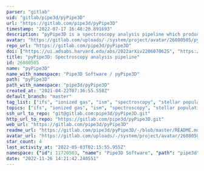 ```yaml
---
parser: "gitlab"
uid: "gitlab/pipe3d/pyPipe3D"
url: "https://gitlab.com/pipe3d/pyPipe3D"
timestamp: "2022-07-17 16:48:20.891693"
description: "pyPipe3D is a spectroscopy analysis pipeline which produces coherent, easy to distribute and compare, parameters of the stellar populations and the ionized gas, suited in particular for data from the most recent optical IFS surveys."
avatar: "https://gitlab.com/uploads/-/system/project/avatar/26080505/pyPipe3D_colorido_avatar.png"
repo_url: "https://gitlab.com/pipe3d/pyPipe3D"
doi: ["https://ui.adsabs.harvard.edu/abs/2022arXiv220607062S", "https://ui.adsabs.harvard.edu/abs/2022arXiv220208027L", "https://ui.adsabs.harvard.edu/abs/2022ascl.soft06023L/abstract"]
title: "pyPipe3D: Spectroscopy analysis pipeline"
id: 26080505
name: "pyPipe3D"
name_with_namespace: "Pipe3D Software / pyPipe3D"
path: "pyPipe3D"
path_with_namespace: "pipe3d/pyPipe3D"
created_at: "2021-04-22T07:36:55.558Z"
default_branch: "master"
tag_list: ["ifs", "ionized gas", "ism", "spectroscopy", "stellar population synthesis", "techniques"]
topics: ["ifs", "ionized gas", "ism", "spectroscopy", "stellar population synthesis", "techniques"]
ssh_url_to_repo: "git@gitlab.com:pipe3d/pyPipe3D.git"
http_url_to_repo: "https://gitlab.com/pipe3d/pyPipe3D.git"
web_url: "https://gitlab.com/pipe3d/pyPipe3D"
readme_url: "https://gitlab.com/pipe3d/pyPipe3D/-/blob/master/README.md"
avatar_url: "https://gitlab.com/uploads/-/system/project/avatar/26080505/pyPipe3D_colorido_avatar.png"
star_count: 4
last_activity_at: "2022-05-03T02:15:55.955Z"
namespace: {"id": 11720503, "name": "Pipe3D Software", "path": "pipe3d", "kind": "user", "full_path": "pipe3d", "parent_id": null, "avatar_url": "/uploads/-/system/user/avatar/8675915/avatar.png", "web_url": "https://gitlab.com/pipe3d"}
date: "2022-11-26 14:21:42.240551"
---
```

